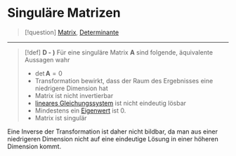 # Singuläre Matrizen

> [!question] [Matrix](Matrix.md), [Determinante](Determinante.md)

---

> [!def] **D - )** Für eine singuläre Matrix $\mathbf{A}$ sind folgende, äquivalente Aussagen wahr
> 
> -  $\det\mathbf{A} = 0$
> - Transformation bewirkt, dass der Raum des Ergebnisses eine niedrigere Dimension hat
> - Matrix ist nicht invertierbar
> - [lineares Gleichungssystem](Lineare%20Gleichungssysteme.md) ist nicht eindeutig lösbar
> - Mindestens ein [Eigenwert](Eigenvektor.md) ist 0.
> - Matrix ist singulär

Eine Inverse der Transformation ist daher nicht bildbar, da man aus einer niedrigeren Dimension nicht auf eine eindeutige Lösung in einer höheren Dimension kommt.